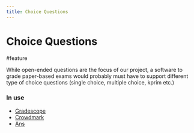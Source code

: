 ```yaml
---
title: Choice Questions
---
```


# Choice Questions

#feature

While open-ended questions are the focus of our project, a software to grade paper-based exams would probably must have to support different type of choice questions (single choice, multiple choice, kprim etc.)

### In use

- [Gradescope](research/tools/Gradescope)
- [Crowdmark](research/tools/Crowdmark)
- [Ans](research/tools/Ans)

